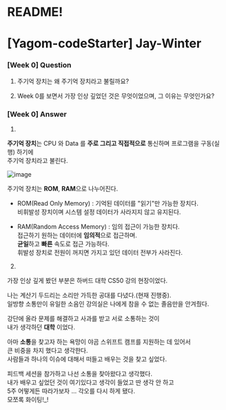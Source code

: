 # README!

# [Yagom-codeStarter] Jay-Winter 

### [Week 0] Question
1. 주기억 장치는 왜 주기억 장치라고 불릴까요?

2. Week 0를 보면서 가장 인상 깊었던 것은 무엇이었으며, 그 이유는 무엇인가요?

### [Week 0] Answer
1. 

**주기억 장치**는 CPU 와 Data 를 **주로 그리고 직접적으로** 통신하며 프로그램을 구동(실행) 하기에   
주기억 장치라고 불린다.       

![  image  ](https://user-images.githubusercontent.com/81538994/162753461-e6c69538-f0a2-4aa8-b824-5921dd2e887b.png)

주기억 장치는 **ROM**,  **RAM**으로 나누어진다.   

- ROM(Read Only Memory)
: 기억된 데이터를 "읽기"만 가능한 장치다.   
비휘발성 장치이며 시스템 설정 데이터가 사라지지 않고 유지된다.

- RAM(Random Access Memory)
: 임의 접근이 가능한 장치다.   
접근하기 원하는 데이터에 **임의적**으로 접근하며.  
**균일**하고 **빠른** 속도로 접근 가능하다.   
휘발성 장치로 전원이 꺼지면 가지고 있던 데이터 전부가 사라진다.
 
2.  

가장 인상 깊게 봤던 부분은 하버드 대학 CS50 강의 현장이었다.   
   
나는 계산기 두드리는 소리만 가득한 공대를 다녔다.(현재 진행중).  
일방향 소통만이 유일한 소음인 강의실은 나에게 참을 수 없는 졸음만을 안겨줬다.   
   
강단에 올라 문제를 해결하고 사과를 받고 서로 소통하는 것이   
내가 생각하던 **대학** 이었다.   
   
아마 **소통**을 찾고자 하는 욕망이 야곰 스위프트 캠프를 지원하는 데 있어서      
큰 비중을 차지 했다고 생각한다.   
사람들과 하나의 이슈에 대해서 떠들고 배우는 것을 찾고 싶었다.   
      
피드백 세션을 참가하고 나선 소통을 찾아왔다고 생각했다.    
내가 배우고 싶었던 것이 여기있다고 생각이 들었고 딴 생각 안 하고   
5주 어떻게든 따라가보자 ... 각오를 다시 하게 됐다.   
모쪼록 화이팅!_!   
 

 
